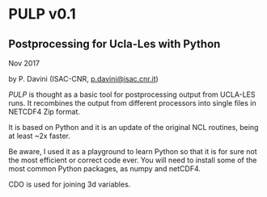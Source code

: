 # PULP v0.1
## Postprocessing for Ucla-Les with Python

Nov 2017

by P. Davini (ISAC-CNR, p.davini@isac.cnr.it)

*PULP* is thought as a basic tool for postprocessing output from UCLA-LES runs.
It recombines the output from different processors into single files in NETCDF4 Zip format.

It is based on Python and it is an update of the original NCL routines, being at least ~2x faster.

Be aware, I used it as a playground to learn Python so that it is for sure not the most efficient 
or correct code ever. 
You will need  to install some of the most common Python packages, as numpy and netCDF4.

CDO is used for joining 3d variables.

